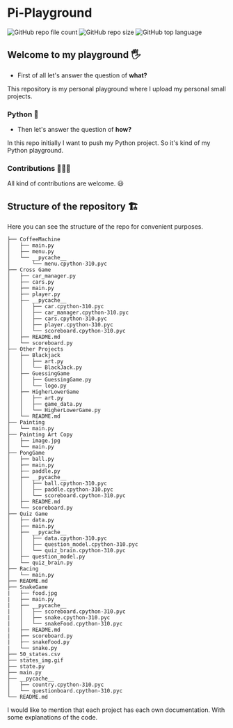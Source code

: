 # Pi-Playground

![GitHub repo file count][files] ![GitHub repo size][repo_size] ![GitHub top language][language]

## Welcome to my playground 🖐️

- First of all let's answer the question of **what?**

This repository is my personal playground where I upload my personal small projects.

### Python 🐍

- Then let's answer the question of **how?**

In this repo initially I want to push my Python project.
So it's kind of my Python playground.

### Contributions 🧑‍🤝‍🧑

All kind of contributions are welcome. 😃

## Structure of the repository 🏗️

Here you can see the structure of the repo for convenient purposes.

    ├── CoffeeMachine
    │   ├── main.py
    │   ├── menu.py
    │   └── __pycache__
    │       └── menu.cpython-310.pyc
    ├── Cross Game
    │   ├── car_manager.py
    │   ├── cars.py
    │   ├── main.py
    │   ├── player.py
    │   ├── __pycache__
    │   │   ├── car.cpython-310.pyc
    │   │   ├── car_manager.cpython-310.pyc
    │   │   ├── cars.cpython-310.pyc
    │   │   ├── player.cpython-310.pyc
    │   │   └── scoreboard.cpython-310.pyc
    │   ├── README.md
    │   └── scoreboard.py
    ├── Other Projects
    │   ├── Blackjack
    │   │   ├── art.py
    │   │   └── BlackJack.py
    │   ├── GuessingGame
    │   │   ├── GuessingGame.py
    │   │   └── logo.py
    │   ├── HigherLowerGame
    │   │   ├── art.py
    │   │   ├── game_data.py
    │   │   └── HigherLowerGame.py
    │   └── README.md
    ├── Painting
    │   └── main.py
    ├── Painting Art Copy
    │   ├── image.jpg
    │   └── main.py
    ├── PongGame
    │   ├── ball.py
    │   ├── main.py
    │   ├── paddle.py
    │   ├── __pycache__
    │   │   ├── ball.cpython-310.pyc
    │   │   ├── paddle.cpython-310.pyc
    │   │   └── scoreboard.cpython-310.pyc
    │   ├── README.md
    │   └── scoreboard.py
    ├── Quiz Game
    │   ├── data.py
    │   ├── main.py
    │   ├── __pycache__
    │   │   ├── data.cpython-310.pyc
    │   │   ├── question_model.cpython-310.pyc
    │   │   └── quiz_brain.cpython-310.pyc
    │   ├── question_model.py
    │   └── quiz_brain.py
    ├── Racing
    │   └── main.py
    ├── README.md
    ├── SnakeGame
    |   ├── food.jpg
    |   ├── main.py
    |   ├── __pycache__
    |   │   ├── scoreboard.cpython-310.pyc
    |   │   ├── snake.cpython-310.pyc
    |   │   └── snakeFood.cpython-310.pyc
    |   ├── README.md
    |   ├── scoreboard.py
    |   ├── snakeFood.py
    |   └── snake.py
    ├── 50_states.csv
    ├── states_img.gif
    ├── state.py
    ├── main.py
    ├── __pycache__
    │   ├── country.cpython-310.pyc
    │   └── questionboard.cpython-310.pyc
    └── README.md

I would like to mention that each project has each own documentation. With some explanations of the code.

[files]: https://img.shields.io/github/directory-file-count/sifisKoen/Pi-Playground
[repo_size]: https://img.shields.io/github/repo-size/sifisKoen/Pi-Playground
[language]: https://img.shields.io/github/languages/top/sifisKoen/Pi-Playground
